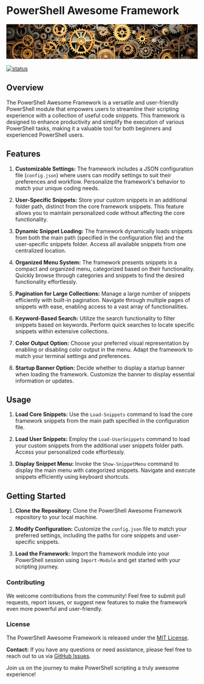 # PowerShell Awesome Framework

![PowerShell Awesome Framework](https://github.com/voytas75/PowershellFramework/blob/master/images/gears.png?raw=true "PowerShell Awesome Framework")

[![status](https://img.shields.io/badge/status-DEV-red)](https://github.com/voytas75/PowershellFramework/blob/master/powershell-awesome-framework/ReleaseNotes.md)

## Overview

The PowerShell Awesome Framework is a versatile and user-friendly PowerShell module that empowers users to streamline their scripting experience with a collection of useful code snippets. This framework is designed to enhance productivity and simplify the execution of various PowerShell tasks, making it a valuable tool for both beginners and experienced PowerShell users.

## Features

1. **Customizable Settings:** The framework includes a JSON configuration file (`config.json`) where users can modify settings to suit their preferences and workflow. Personalize the framework's behavior to match your unique coding needs.

2. **User-Specific Snippets:** Store your custom snippets in an additional folder path, distinct from the core framework snippets. This feature allows you to maintain personalized code without affecting the core functionality.

3. **Dynamic Snippet Loading:** The framework dynamically loads snippets from both the main path (specified in the configuration file) and the user-specific snippets folder. Access all available snippets from one centralized location.

4. **Organized Menu System:** The framework presents snippets in a compact and organized menu, categorized based on their functionality. Quickly browse through categories and snippets to find the desired functionality effortlessly.

5. **Pagination for Large Collections:** Manage a large number of snippets efficiently with built-in pagination. Navigate through multiple pages of snippets with ease, enabling access to a vast array of functionalities.

6. **Keyword-Based Search:** Utilize the search functionality to filter snippets based on keywords. Perform quick searches to locate specific snippets within extensive collections.

7. **Color Output Option:** Choose your preferred visual representation by enabling or disabling color output in the menu. Adapt the framework to match your terminal settings and preferences.

8. **Startup Banner Option:** Decide whether to display a startup banner when loading the framework. Customize the banner to display essential information or updates.

## Usage

1. **Load Core Snippets:** Use the `Load-Snippets` command to load the core framework snippets from the main path specified in the configuration file.

2. **Load User Snippets:** Employ the `Load-UserSnippets` command to load your custom snippets from the additional user snippets folder path. Access your personalized code effortlessly.

3. **Display Snippet Menu:** Invoke the `Show-SnippetMenu` command to display the main menu with categorized snippets. Navigate and execute snippets efficiently using keyboard shortcuts.

## Getting Started

1. **Clone the Repository:** Clone the PowerShell Awesome Framework repository to your local machine.

2. **Modify Configuration:** Customize the `config.json` file to match your preferred settings, including the paths for core snippets and user-specific snippets.

3. **Load the Framework:** Import the framework module into your PowerShell session using `Import-Module` and get started with your scripting journey.

### Contributing

We welcome contributions from the community! Feel free to submit pull requests, report issues, or suggest new features to make the framework even more powerful and user-friendly.

### License

The PowerShell Awesome Framework is released under the [MIT License](https://github.com/voytas75/PowershellFramework/blob/master/LICENSE).

**Contact:**
If you have any questions or need assistance, please feel free to reach out to us via [GitHub Issues](https://github.com/voytas75/PowershellFramework/issues).

Join us on the journey to make PowerShell scripting a truly awesome experience!
